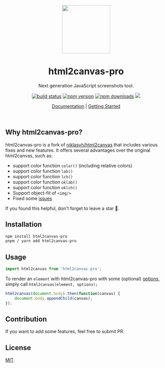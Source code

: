 <p align="center">
<img src="https://raw.githubusercontent.com/yorickshan/html2canvas-pro/main/docs/public/logo.png" height="150">
</p>
<h1 align="center">
html2canvas-pro
</h1>
<p align="center">
Next generation JavaScript screenshots tool.
<p>
<p align="center">
  <a href="https://github.com/yorickshan/html2canvas-pro/actions/workflows/ci.yml"><img src="https://github.com/yorickshan/html2canvas-pro/actions/workflows/ci.yml/badge.svg?branch=main" alt="build status"></a>
  <a href=https://npm.im/html2canvas-pro><img src="https://badgen.net/npm/v/html2canvas-pro" alt="npm version"></a>
  <a href=http://npm.im/html2canvas-pro><img src="https://badgen.net/npm/dm/html2canvas-pro" alt="npm downloads"></a>
  <a href="https://www.jsdelivr.com/package/npm/html2canvas-pro"><img src="https://data.jsdelivr.com/v1/package/npm/html2canvas-pro/badge" /></a>
<p>
<p align="center">
 <a href="https://yorickshan.github.io/html2canvas-pro/">Documentation</a> | <a href="https://yorickshan.github.io/html2canvas-pro/getting-started.html">Getting Started</a>
</p>
<br>

## Why html2canvas-pro?

html2canvas-pro is a fork of [niklasvh/html2canvas](https://github.com/niklasvh/html2canvas) that includes various fixes and new features. It offers several advantages over the original html2canvas, such as:
- support color function ```color()``` (including relative colors)
- support color function ```lab()```
- support color function ```lch()```
- support color function ```oklab()```
- support color function ```oklch()```
- Support object-fit of ```<img/>```
- Fixed some [issues](./CHANGELOG.md)

If you found this helpful, don't forget to
leave a star 🌟.

## Installation

```sh
npm install html2canvas-pro
pnpm / yarn add html2canvas-pro
```

## Usage
```javascript
import html2canvas from 'html2canvas-pro';
```

To render an `element` with html2canvas-pro with some (optional) [options](/docs/configuration.md), simply call `html2canvas(element, options);`

```javascript
html2canvas(document.body).then(function(canvas) {
    document.body.appendChild(canvas);
});
```

## Contribution

If you want to add some features, feel free to submit PR.

## License

[MIT](LICENSE).
